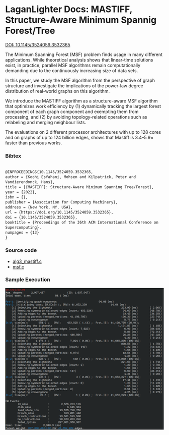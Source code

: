 #  LaganLighter Docs: MASTIFF, Structure-Aware Minimum Spannig Forest/Tree

[DOI: 10.1145/3524059.3532365](https://doi.org/10.1145/3524059.3532365)

The Minimum Spanning Forest (MSF) problem finds usage in many different applications. While theoretical analysis shows that linear-time solutions exist, in practice, parallel MSF algorithms remain computationally demanding due to the continuously increasing size of data sets.

In this paper, we study the MSF algorithm from the perspective of graph structure and investigate the implications of the power-law degree distribution of real-world graphs
on this algorithm.

We introduce the MASTIFF algorithm as a structure-aware MSF algorithm that optimizes work efficiency by (1) dynamically tracking the largest forest component of each graph component and exempting them from processing, and (2) by avoiding topology-related operations such as relabeling and merging neighbour lists.

The evaluations on 2 different processor architectures with up to 128 cores and on graphs of up to 124 billion edges, shows that Mastiff is 3.4–5.9× faster than previous works.

### Bibtex
```

@INPROCEEDINGS{10.1145/3524059.3532365,
author = {Koohi Esfahani, Mohsen and Kilpatrick, Peter and Vandierendonck, Hans},
title = {{MASTIFF}: Structure-Aware Minimum Spanning Tree/Forest},
year = {2022},
isbn = {},
publisher = {Association for Computing Machinery},
address = {New York, NY, USA},
url = {https://doi.org/10.1145/3524059.3532365},
doi = {10.1145/3524059.3532365},
booktitle = {Proceedings of the 36th ACM International Conference on Supercomputing},
numpages = {13}
}

```

### Source code
- [alg3_mastiff.c](../alg3_mastiff.c)
- [msf.c](../msf.c)


### Sample Execution

![](images/alg3-mastiff.png)
